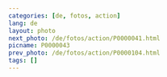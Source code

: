 ```yaml
---
categories: [de, fotos, action]
lang: de
layout: photo
next_photo: /de/fotos/action/P0000041.html
picname: P0000043
prev_photo: /de/fotos/action/P0000104.html
tags: []
---
```

